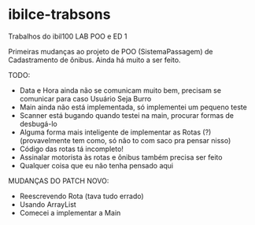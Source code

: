 # ibilce-trabsons
Trabalhos do ibil100
LAB POO e ED 1

Primeiras mudanças ao projeto de POO (SistemaPassagem) de Cadastramento de ônibus.
Ainda há muito a ser feito.

TODO:
* Data e Hora ainda não se comunicam muito bem, precisam se comunicar para caso Usuário Seja Burro
* Main ainda não está implementada, só implementei um pequeno teste
* Scanner está bugando quando testei na main, procurar formas de desbugá-lo
* Alguma forma mais inteligente de implementar as Rotas (?) (provavelmente tem como, só não to com saco pra pensar nisso)
* Código das rotas tá incompleto!
* Assinalar motorista às rotas e ônibus também precisa ser feito
* Qualquer coisa que eu não tenha pensado aqui

MUDANÇAS DO PATCH NOVO:
* Reescrevendo Rota (tava tudo errado)
* Usando ArrayList
* Comecei a implementar a Main
